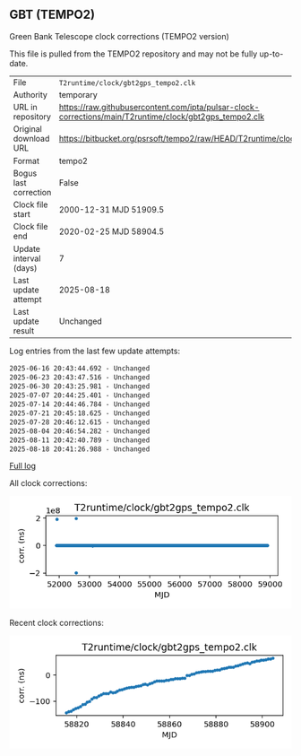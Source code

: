 
## GBT (TEMPO2)

Green Bank Telescope clock corrections (TEMPO2 version)

This file is pulled from the TEMPO2 repository and may not be fully
up-to-date.

|     |     |
|:--- |:--- |
| File | `T2runtime/clock/gbt2gps_tempo2.clk` |
| Authority | temporary |
| URL in repository | <https://raw.githubusercontent.com/ipta/pulsar-clock-corrections/main/T2runtime/clock/gbt2gps_tempo2.clk> |
| Original download URL | <https://bitbucket.org/psrsoft/tempo2/raw/HEAD/T2runtime/clock/gbt2gps.clk> |
| Format | tempo2 |
| Bogus last correction | False |
| Clock file start | 2000-12-31 MJD 51909.5 |
| Clock file end | 2020-02-25 MJD 58904.5 |
| Update interval (days) | 7 |
| Last update attempt | 2025-08-18 |
| Last update result | Unchanged |

Log entries from the last few update attempts:
```
2025-06-16 20:43:44.692 - Unchanged
2025-06-23 20:43:47.516 - Unchanged
2025-06-30 20:43:25.981 - Unchanged
2025-07-07 20:44:25.401 - Unchanged
2025-07-14 20:44:46.784 - Unchanged
2025-07-21 20:45:18.625 - Unchanged
2025-07-28 20:46:12.615 - Unchanged
2025-08-04 20:46:54.282 - Unchanged
2025-08-11 20:42:40.789 - Unchanged
2025-08-18 20:41:26.988 - Unchanged
```
[Full log](https://raw.githubusercontent.com/ipta/pulsar-clock-corrections/main/log/T2runtime/clock/gbt2gps_tempo2.clk.log)


All clock corrections:

![plot of all clock corrections](gbt2gps_tempo2.clk.png "All corrections")

Recent clock corrections:

![plot of recent clock corrections](gbt2gps_tempo2.clk.short.png "Recent corrections")

